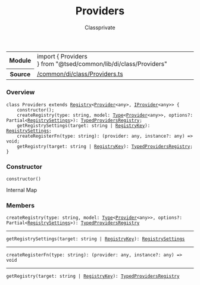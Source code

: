 
<header class="symbol-info-header"><h1 id="providers">Providers</h1><label class="symbol-info-type-label class">Class</label><label class="api-type-label private" title="private">private</label></header>
<!-- summary -->
<section class="symbol-info"><table class="is-full-width"><tbody><tr><th>Module</th><td><div class="lang-typescript"><span class="token keyword">import</span> { Providers }&nbsp;<span class="token keyword">from</span>&nbsp;<span class="token string">"@tsed/common/lib/di/class/Providers"</span></div></td></tr><tr><th>Source</th><td><a href="https://github.com/Romakita/ts-express-decorators/blob/v4.29.1/src//common/di/class/Providers.ts#L0-L0">/common/di/class/Providers.ts</a></td></tr></tbody></table></section>
<!-- overview -->


### Overview


<pre><code class="typescript-lang "><span class="token keyword">class</span> Providers <span class="token keyword">extends</span> <a href="#api/core/registry"><span class="token">Registry</span></a><<a href="#api/common/di/provider"><span class="token">Provider</span></a><<span class="token keyword">any</span>><span class="token punctuation">,</span> <a href="#api/common/di/iprovider"><span class="token">IProvider</span></a><<span class="token keyword">any</span>>> <span class="token punctuation">{</span>
    <span class="token keyword">constructor</span><span class="token punctuation">(</span><span class="token punctuation">)</span><span class="token punctuation">;</span>
    <span class="token function">createRegistry</span><span class="token punctuation">(</span>type<span class="token punctuation">:</span> <span class="token keyword">string</span><span class="token punctuation">,</span> model<span class="token punctuation">:</span> <a href="#api/core/type"><span class="token">Type</span></a><<a href="#api/common/di/provider"><span class="token">Provider</span></a><<span class="token keyword">any</span>>><span class="token punctuation">,</span> options?<span class="token punctuation">:</span> Partial<<a href="#api/common/di/registrysettings"><span class="token">RegistrySettings</span></a>><span class="token punctuation">)</span><span class="token punctuation">:</span> <a href="#api/common/di/typedprovidersregistry"><span class="token">TypedProvidersRegistry</span></a><span class="token punctuation">;</span>
    <span class="token function">getRegistrySettings</span><span class="token punctuation">(</span>target<span class="token punctuation">:</span> <span class="token keyword">string</span> | <a href="#api/core/registrykey"><span class="token">RegistryKey</span></a><span class="token punctuation">)</span><span class="token punctuation">:</span> <a href="#api/common/di/registrysettings"><span class="token">RegistrySettings</span></a><span class="token punctuation">;</span>
    <span class="token function">createRegisterFn</span><span class="token punctuation">(</span>type<span class="token punctuation">:</span> <span class="token keyword">string</span><span class="token punctuation">)</span><span class="token punctuation">:</span> <span class="token punctuation">(</span>provider<span class="token punctuation">:</span> <span class="token keyword">any</span><span class="token punctuation">,</span> instance?<span class="token punctuation">:</span> <span class="token keyword">any</span><span class="token punctuation">)</span> => <span class="token keyword">void</span><span class="token punctuation">;</span>
    <span class="token function">getRegistry</span><span class="token punctuation">(</span>target<span class="token punctuation">:</span> <span class="token keyword">string</span> | <a href="#api/core/registrykey"><span class="token">RegistryKey</span></a><span class="token punctuation">)</span><span class="token punctuation">:</span> <a href="#api/common/di/typedprovidersregistry"><span class="token">TypedProvidersRegistry</span></a><span class="token punctuation">;</span>
<span class="token punctuation">}</span></code></pre>


<!-- Parameters -->

<!-- Description -->

<!-- Members -->





### Constructor



<pre><code class="typescript-lang "><span class="token keyword">constructor</span><span class="token punctuation">(</span><span class="token punctuation">)</span></code></pre>



Internal Map





### Members



<div class="method-overview">
<pre><code class="typescript-lang "><span class="token function">createRegistry</span><span class="token punctuation">(</span>type<span class="token punctuation">:</span> <span class="token keyword">string</span><span class="token punctuation">,</span> model<span class="token punctuation">:</span> <a href="#api/core/type"><span class="token">Type</span></a><<a href="#api/common/di/provider"><span class="token">Provider</span></a><<span class="token keyword">any</span>>><span class="token punctuation">,</span> options?<span class="token punctuation">:</span> Partial<<a href="#api/common/di/registrysettings"><span class="token">RegistrySettings</span></a>><span class="token punctuation">)</span><span class="token punctuation">:</span> <a href="#api/common/di/typedprovidersregistry"><span class="token">TypedProvidersRegistry</span></a></code></pre>
</div>




<hr/>



<div class="method-overview">
<pre><code class="typescript-lang "><span class="token function">getRegistrySettings</span><span class="token punctuation">(</span>target<span class="token punctuation">:</span> <span class="token keyword">string</span> | <a href="#api/core/registrykey"><span class="token">RegistryKey</span></a><span class="token punctuation">)</span><span class="token punctuation">:</span> <a href="#api/common/di/registrysettings"><span class="token">RegistrySettings</span></a></code></pre>
</div>




<hr/>



<div class="method-overview">
<pre><code class="typescript-lang "><span class="token function">createRegisterFn</span><span class="token punctuation">(</span>type<span class="token punctuation">:</span> <span class="token keyword">string</span><span class="token punctuation">)</span><span class="token punctuation">:</span> <span class="token punctuation">(</span>provider<span class="token punctuation">:</span> <span class="token keyword">any</span><span class="token punctuation">,</span> instance?<span class="token punctuation">:</span> <span class="token keyword">any</span><span class="token punctuation">)</span> => <span class="token keyword">void</span></code></pre>
</div>




<hr/>



<div class="method-overview">
<pre><code class="typescript-lang "><span class="token function">getRegistry</span><span class="token punctuation">(</span>target<span class="token punctuation">:</span> <span class="token keyword">string</span> | <a href="#api/core/registrykey"><span class="token">RegistryKey</span></a><span class="token punctuation">)</span><span class="token punctuation">:</span> <a href="#api/common/di/typedprovidersregistry"><span class="token">TypedProvidersRegistry</span></a></code></pre>
</div>








